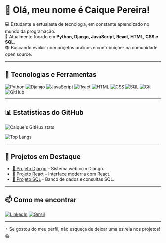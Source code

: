 # 👋 Olá, meu nome é Caique Pereira!

💻 Estudante e entusiasta de tecnologia, em constante aprendizado no mundo da programação.  
🚀 Atualmente focado em **Python, Django, JavaScript, React, HTML, CSS e SQL**.  
📚 Buscando evoluir com projetos práticos e contribuições na comunidade open source.  

---

## 🚀 Tecnologias e Ferramentas
![Python](https://img.shields.io/badge/-Python-3776AB?style=flat&logo=python&logoColor=white)
![Django](https://img.shields.io/badge/-Django-092E20?style=flat&logo=django&logoColor=white)
![JavaScript](https://img.shields.io/badge/-JavaScript-F7DF1E?style=flat&logo=javascript&logoColor=black)
![React](https://img.shields.io/badge/-React-20232A?style=flat&logo=react&logoColor=61DAFB)
![HTML](https://img.shields.io/badge/-HTML5-E34F26?style=flat&logo=html5&logoColor=white)
![CSS](https://img.shields.io/badge/-CSS3-1572B6?style=flat&logo=css3&logoColor=white)
![SQL](https://img.shields.io/badge/-SQL-4479A1?style=flat&logo=mysql&logoColor=white)
![Git](https://img.shields.io/badge/-Git-F05032?style=flat&logo=git&logoColor=white)
![GitHub](https://img.shields.io/badge/-GitHub-181717?style=flat&logo=github&logoColor=white)

---

## 📊 Estatísticas do GitHub
![Caique's GitHub stats](https://github-readme-stats.vercel.app/api?username=Caiquepereira36&show_icons=true&theme=tokyonight)

![Top Langs](https://github-readme-stats.vercel.app/api/top-langs/?username=Caiquepereira36&layout=compact&theme=tokyonight)

---

## 📌 Projetos em Destaque
- [📂 Projeto Django](https://github.com/Caiquepereira36/ProjetoDjango) – Sistema web com Django.
- [📂 Projeto React](https://github.com/Caiquepereira36/ProjetoReact) – Interface moderna com React.
- [📂 Projeto SQL](https://github.com/Caiquepereira36/ProjetoSQL) – Banco de dados e consultas SQL.

---

## 📫 Como me encontrar
[![LinkedIn](https://img.shields.io/badge/-LinkedIn-0A66C2?style=flat&logo=linkedin&logoColor=white)](https://www.linkedin.com/in/caique-pereira-0905072b1)
[![Gmail](https://img.shields.io/badge/-Gmail-D14836?style=flat&logo=gmail&logoColor=white)](mailto:pereiracaique697@gmail.com)

---
⭐ Se gostou do meu perfil, não esqueça de deixar uma estrela nos projetos! 😃
